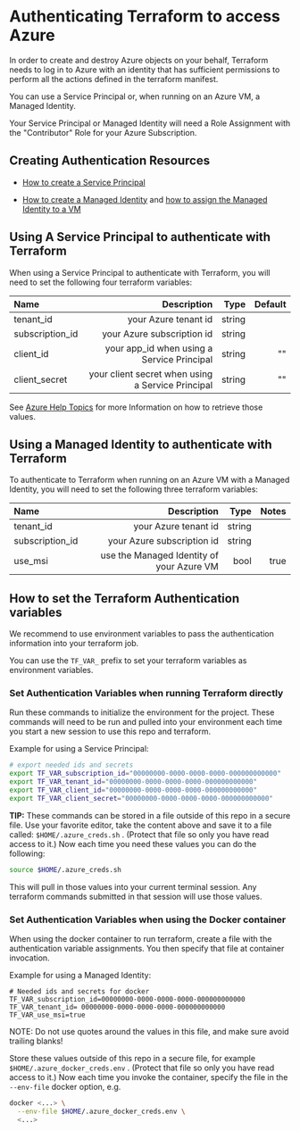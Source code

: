# Authenticating Terraform to access Azure

In order to create and destroy Azure objects on your behalf, Terraform needs to log in to Azure with an identity that has sufficient permissions to perform all the actions defined in the terraform manifest.

You can use a Service Principal or, when running on an Azure VM, a Managed Identity.

Your Service Principal or Managed Identity will need a Role Assignment with the "Contributor" Role for your Azure Subscription.

## Creating Authentication Resources
- [How to create a Service Principal](./AzureHelpTopics.md#service-principal-using-azurecli)

- [How to create a Managed Identity](./AzureHelpTopics.md#create-a-managed-identity-with-contributor-role-assignment) and [how to assign the Managed Identity to a VM](./AzureHelpTopics.md#assign-the-managed-identity-to-a-vm)


## Using A Service Principal to authenticate with Terraform

When using a Service Principal to authenticate with Terraform, you will need to set the following four terraform variables:

| Name | Description | Type | Default |
| :--- | ---: | ---: | ---: |
| tenant_id | your Azure tenant id | string  |
| subscription_id | your Azure subscription id | string  |
| client_id | your app_id when using a Service Principal | string | "" |
| client_secret | your client secret when using a Service Principal| string | "" |

See [Azure Help Topics](./AzureHelpTopics.md) for more Information on how to retrieve those values.

## Using a Managed Identity to authenticate with Terraform

To authenticate to Terraform when running on an Azure VM with a Managed Identity, you will need to set the following three terraform variables:

| Name | Description | Type | Notes |
| :--- | ---: | ---: | ---: |
| tenant_id | your Azure tenant id | string  |
| subscription_id | your Azure subscription id | string  |
| use_msi | use the Managed Identity of your Azure VM | bool | true |

## How to set the Terraform Authentication variables

We recommend to use environment variables to pass the authentication information into your terraform job.

You can use the `TF_VAR_` prefix to set your terraform variables as environment variables.

### Set Authentication Variables when running Terraform directly

Run these commands to initialize the environment for the project. These commands will need to be run and pulled  into your environment each time you start a new session to use this repo and terraform.

Example for using a Service Principal:

```bash
# export needed ids and secrets
export TF_VAR_subscription_id="00000000-0000-0000-0000-000000000000"
export TF_VAR_tenant_id="00000000-0000-0000-0000-000000000000"
export TF_VAR_client_id="00000000-0000-0000-0000-000000000000"
export TF_VAR_client_secret="00000000-0000-0000-0000-000000000000"
```

**TIP:** These commands can be stored in a file outside of this repo in a secure file.
Use your favorite editor, take the content above and save it to a file called:
`$HOME/.azure_creds.sh` . (Protect that file so only you have read access to it.) Now each time you need these values you can do the following:

```bash
source $HOME/.azure_creds.sh
```

This will pull in those values into your current terminal session. Any terraform commands submitted in that session will use those values.

### Set Authentication Variables when using the Docker container

When using the docker container to run terraform, create a file with the authentication variable assignments. You then specify that file at container invocation.

Example for using a Managed Identity:

```
# Needed ids and secrets for docker
TF_VAR_subscription_id=00000000-0000-0000-0000-000000000000
TF_VAR_tenant_id= 00000000-0000-0000-0000-000000000000
TF_VAR_use_msi=true
```

NOTE: Do not use quotes around the values in this file, and make sure avoid trailing blanks!

Store these values outside of this repo in a secure file, for example
`$HOME/.azure_docker_creds.env` . (Protect that file so only you have read access to it.) Now each time you invoke the container, specify the file in the `--env-file` docker option, e.g.

```bash
docker <...> \
  --env-file $HOME/.azure_docker_creds.env \
  <...>
```


